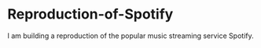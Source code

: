 # Reproduction-of-Spotify
I am building a reproduction of the popular music streaming service Spotify.
